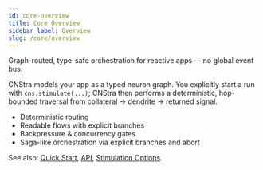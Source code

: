 ```yaml
---
id: core-overview
title: Core Overview
sidebar_label: Overview
slug: /core/overview
---
```


Graph-routed, type-safe orchestration for reactive apps — no global event bus.

CNStra models your app as a typed neuron graph. You explicitly start a run with `cns.stimulate(...)`; CNStra then performs a deterministic, hop-bounded traversal from collateral → dendrite → returned signal.

- Deterministic routing
- Readable flows with explicit branches
- Backpressure & concurrency gates
- Saga-like orchestration via explicit branches and abort

See also: [Quick Start](/core/quick-start), [API](/core/api), [Stimulation Options](/core/stimulation-options).
